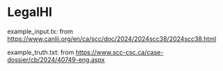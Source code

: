# LegalHI

example_input.tx: from https://www.canlii.org/en/ca/scc/doc/2024/2024scc38/2024scc38.html

example_truth.txt: from https://www.scc-csc.ca/case-dossier/cb/2024/40749-eng.aspx
